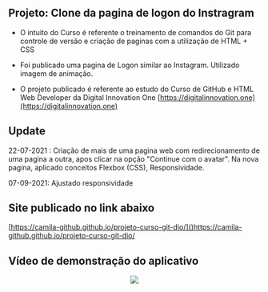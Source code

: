## Projeto: Clone da pagina de logon do Instragram

- O intuito do Curso é referente o treinamento de comandos do Git para controle de versão e criação de paginas com a utilização de HTML + CSS 

- Foi publicado uma pagina de Logon similar ao Instagram. Utilizado imagem de animação.

- O projeto publicado é referente ao estudo do Curso de GitHub e HTML Web Developer da Digital Innovation One [https://digitalinnovation.one](https://digitalinnovation.one)

## Update
22-07-2021 : Criação de mais de uma pagina web com redirecionamento de uma pagina a outra, apos clicar na opção "Continue com o avatar". Na nova pagina, aplicado conceitos Flexbox (CSS), Responsividade.

07-09-2021: Ajustado responsividade

## Site publicado no link abaixo
  [https://camila-github.github.io/projeto-curso-git-dio/]()https://camila-github.github.io/projeto-curso-git-dio/

## Vídeo de demonstração do aplicativo

<p align="center">
   <img src="https://github.com/camila-github/projeto-curso-git-dio/blob/master/docs/video-.gif"/>
</p>

